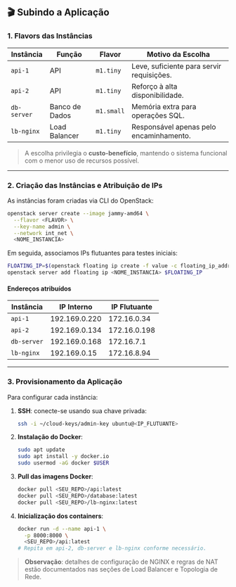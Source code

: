 ## 🎬 Subindo a Aplicação

### 1. Flavors das Instâncias

| Instância     | Função            | Flavor    | Motivo da Escolha                         |
|---------------|-------------------|-----------|-------------------------------------------|
| `api-1`       | API               | `m1.tiny` | Leve, suficiente para servir requisições. |
| `api-2`       | API               | `m1.tiny` | Reforço à alta disponibilidade.           |
| `db-server`   | Banco de Dados    | `m1.small`| Memória extra para operações SQL.         |
| `lb-nginx`    | Load Balancer     | `m1.tiny` | Responsável apenas pelo encaminhamento.   |

> A escolha privilegia o **custo-benefício**, mantendo o sistema funcional com o menor uso de recursos possível.

---

### 2. Criação das Instâncias e Atribuição de IPs

As instâncias foram criadas via CLI do OpenStack:

```bash
openstack server create --image jammy-amd64 \
  --flavor <FLAVOR> \
  --key-name admin \
  --network int_net \
  <NOME_INSTANCIA>
```

Em seguida, associamos IPs flutuantes para testes iniciais:

```bash
FLOATING_IP=$(openstack floating ip create -f value -c floating_ip_address ext_net)
openstack server add floating ip <NOME_INSTANCIA> $FLOATING_IP
```

#### Endereços atribuídos

| Instância   | IP Interno      | IP Flutuante     |
|-------------|-----------------|------------------|
| `api-1`     | 192.169.0.220   | 172.16.0.34      |
| `api-2`     | 192.169.0.134   | 172.16.0.198     |
| `db-server` | 192.169.0.168   | 172.16.7.1       |
| `lb-nginx`  | 192.169.0.15    | 172.16.8.94      |

---

### 3. Provisionamento da Aplicação

Para configurar cada instância:

1. **SSH**: conecte-se usando sua chave privada:
   ```bash
   ssh -i ~/cloud-keys/admin-key ubuntu@<IP_FLUTUANTE>
   ```
2. **Instalação do Docker**:
   ```bash
   sudo apt update
   sudo apt install -y docker.io
   sudo usermod -aG docker $USER
   ```
3. **Pull das imagens Docker**:
   ```bash
   docker pull <SEU_REPO>/api:latest
   docker pull <SEU_REPO>/database:latest
   docker pull <SEU_REPO>/lb-nginx:latest
   ```
4. **Inicialização dos containers**:
   ```bash
   docker run -d --name api-1 \
     -p 8000:8000 \
     <SEU_REPO>/api:latest
   # Repita em api-2, db-server e lb-nginx conforme necessário.
   ```

> **Observação**: detalhes de configuração de NGINX e regras de NAT estão documentados nas seções de Load Balancer e Topologia de Rede.